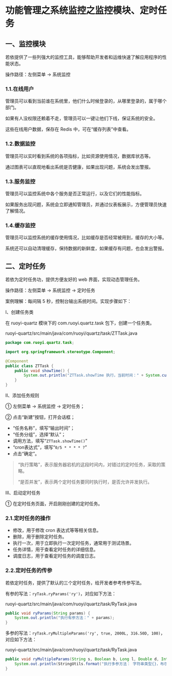 # 功能管理之系统监控之监控模块、定时任务

## 一、监控模块

若依提供了一些列强大的监控工具，能够帮助开发者和运维快速了解应用程序的性能状态。

操作路径：左侧菜单 -> 系统监控

### 1.1.在线用户

管理员可以看到当前谁在系统里，他们什么时候登录的，从哪里登录的，属于哪个部门。

如果有人没权限还赖着不走，管理员可以一键让他们下线，保证系统的安全。

这些在线用户数据，保存在 Redis 中，可在“缓存列表”中查看。

### 1.2.数据监控

管理员可以实时看到系统的各项指标，比如资源使用情况，数据库状态等。

通过图表可以直观地看出系统是否健康，如果出现问题，系统会发出警报。

### 1.3.服务监控

管理员可以监控系统中各个服务是否正常运行，以及它们的性能指标。

如果服务出现问题，系统会立即通知管理员，并通过仪表板展示，方便管理员快速了解情况。

### 1.4.缓存监控

管理员可以监控系统的缓存使用情况，比如缓存是否经常被用到，缓存的大小等。

系统还可以自动清理缓存，保持数据的新鲜度，如果缓存有问题，也会发出警报。

## 二、定时任务

若依为定时任务功，提供方便友好的 web 界面，实现动态管理任务。

操作路径：左侧菜单 -> 系统监控 -> 定时任务

案例理解：每间隔 5 秒，控制台输出系统时间。实现步骤如下：

Ⅰ、创建任务类

在 ruoyi-quartz 模块下的 com.ruoyi.quartz.task 包下，创建一个任务类。

ruoyi-quartz/src/main/java/com/ruoyi/quartz/task/ZTTask.java

```java
package com.ruoyi.quartz.task;

import org.springframework.stereotype.Component;

@Component
public class ZTTask {
    public void showTime() {
        System.out.println("ZTTask.showTime 执行，当前时间：" + System.currentTimeMillis());
    }
}
```

Ⅱ、添加任务规则

① 左侧菜单 -> 系统监控 -> 定时任务；

② 点击“新建”按钮，打开会话框；

- “任务名称”，填写“输出时间”；
- “任务分组”，选择“默认”；
- 调用方法，填写“`ZTTask.showTime()`”
- “cron表达式”，填写“`0/5 * * * * ?`”
- 点击“确定”。

> “执行策略”，表示服务器宕机的这段时间内，对错过的定时任务，采取的策略。
>
> “是否并发”，表示两个定时任务要同时执行时，是否允许并发执行。

Ⅲ、启动定时任务

① 在定时任务页面，开启刚刚创建的定时任务。

### 2.1.定时任务的操作

- 修改，用于修改 cron 表达式等等相关信息。
- 删除，用于删除定时任务。
- 执行一次，用于立即执行一次定时任务，通常用于测试场景。
- 任务详情，用于查看定时任务的详细信息。
- 调度日志，用于查看定时任务的调度日志。

### 2.2.定时任务的传参

若依定时任务，提供了默认的三个定时任务，给开发者参考传参写法。

有参的写法：`ryTask.ryParams('ry')`，对应如下方法：

ruoyi-quartz/src/main/java/com/ruoyi/quartz/task/RyTask.java

```java
public void ryParams(String params) {
    System.out.println("执行有参方法：" + params);
}
```

多参的写法：`ryTask.ryMultipleParams('ry', true, 2000L, 316.50D, 100)`，对应如下方法：

ruoyi-quartz/src/main/java/com/ruoyi/quartz/task/RyTask.java

```java
public void ryMultipleParams(String s, Boolean b, Long l, Double d, Integer i) {
    System.out.println(StringUtils.format("执行多参方法： 字符串类型{}，布尔类型{}，长整型{}，浮点型{}，整形{}", s, b, l, d, i));
}
```
